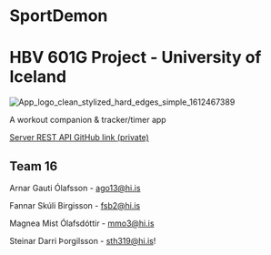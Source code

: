 # SportDemon
# HBV 601G Project - University of Iceland

![App_logo_clean_stylized_hard_edges_simple_1612467389](https://user-images.githubusercontent.com/25306502/221145139-9913088f-f9bf-4a18-90fc-0587cee16acb.png)

A workout companion & tracker/timer app 

[Server REST API GitHub link (private)](https://github.com/Steinardarri/SportDemonServer)

## Team 16
Arnar Gauti Ólafsson     - ago13@hi.is

Fannar Skúli Birgisson   - fsb2@hi.is

Magnea Mist Ólafsdóttir  - mmo3@hi.is

Steinar Darri Þorgilsson - sth319@hi.is!
